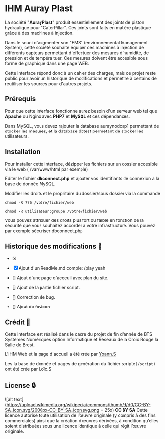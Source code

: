 # IHM Auray Plast


La société "**AurayPlast**" produit essentiellement des joints de piston hydraulique pour "CaterPillar". Ces joints sont faits en matière plastique grâce à des machines à injection.

Dans le souci d'augmenter son "EMS" (environnemental Management System), cette société souhaite équiper ces machines à injection de différents capteurs permettant d'effectuer des mesures d'humidité, de pression et de tempéra tuer. Ces mesures doivent être accesible sous forme de graphique dans une page WEB.

Cette interface répond donc à un cahier des charges, mais ce projet reste public pour avoir un historique de modifications et permettre à certains de réutiliser les sources pour d'autres projets.

## Prérequis

Pour que cette interface fonctionne aurez besoin d'un serveur web tel que **Apache** ou Nginx avec **PHP7** et **MySQL** et ces dépendances. 

Dans MySQL, vous devez rajouter la database auraynodcap1 permettant de stocker les mesures, et la database dbtest permetant de stocker les utilisateurs.

## Installation

Pour installer cette interface, dézipper les fichiers sur un dossier accesible via le web ( /var/www/html par exemple) 

Editer le fichier **dbconnect.php** et ajouter vos identifiants de connexion a la base de donnée MySQL.

Modifier les droits et le propritaire du dossier/sous dossier via la commande

`chmod -R 776 /votre/fichier/web`

`chmod -R utilisateur:groupe /votre/fichier/web`

Vous pouvez attribuer des droits plus fort ou faible en fonction de la sécurité que vous souhaitez accorder a votre infrastructure. Vous pouvez par exemple sécuriser dbconnect.php


## Historique des modifications  :calendar:

- [x] 

- [x] Ajout d'un ReadMe.md complet /play yeah

- [] Ajout d'une page d'acceuil avec plan du site.

- [] Ajout de la partie fichier script.

- [] Correction de bug.

- [] Ajout de favicon

## Crédit  :memo:

Cette interface est réalisé dans le cadre du projet de fin d'année de BTS Systèmes Numériques option Informatique et Réseaux de la Croix Rouge la Salle de Brest.

L'IHM Web et la page d'accueil a été crée par [Yoann.S](https://twitter.com/softyoda) 

Les la base de donnée et pages de génération du fichier scripte`(/script)` ont été crée par Loïc.S

## License  :lock:

![alt text](https://upload.wikimedia.org/wikipedia/commons/thumb/d/d0/CC-BY-SA_icon.svg/2000px-CC-BY-SA_icon.svg.png = 25x)
**CC BY SA** Cette licence autorise toute utilisation de l’œuvre originale (y compris à des fins commerciales) ainsi que la création d’œuvres dérivées, à condition qu’elles soient distribuées sous une licence identique à celle qui régit l’œuvre originale.


